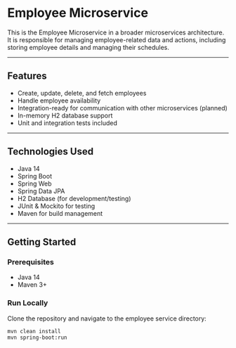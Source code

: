 # Employee Microservice

This is the Employee Microservice in a broader microservices architecture.  
It is responsible for managing employee-related data and actions, including storing employee details and managing their schedules.

---

## Features

- Create, update, delete, and fetch employees
- Handle employee availability
- Integration-ready for communication with other microservices (planned)
- In-memory H2 database support
- Unit and integration tests included

---

## Technologies Used

- Java 14
- Spring Boot
- Spring Web
- Spring Data JPA
- H2 Database (for development/testing)
- JUnit & Mockito for testing
- Maven for build management

---

## Getting Started

### Prerequisites

- Java 14
- Maven 3+

### Run Locally

Clone the repository and navigate to the employee service directory:

```bash
mvn clean install
mvn spring-boot:run
